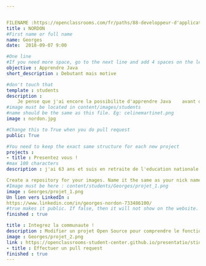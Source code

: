 ```yaml
---


FILENAME :https://openclassrooms.com/fr/paths/88-developpeur-d'application-java/georgesnordon
title : NORDON
#First name or full name
name: Georges
date:  2018-09-07 9:00

#One line
#If you need more space, go to the next line and add 4 spaces on the left, as in 'description'
objective : Apprendre Java
short_description : Debutant mais motive

#don't touch that
template : students
description :
	Je pense que j'ai encore la possibilite d'apprendre Java 	avant que Microsoft n'ait encore completement decide pour 	moi de ce que je devais faire. Et j'ajoute(c'est le 	commit) que grace a Microsoft et a ses failles j'ai appris 	quelques commandes Linux.
#image must be located in content/images/students
#name should be the same as this file. Eg: celinemartinet.png
image : nordon.jpg

#Change this to True when you do pull request
public: True

#You need to keep the exact same structure for each new project
projects :
- title : Presentez vous !
#max 100 characters
description : j'ai 63 ans et suis en retraite de l'education nationale. La programmation informatique m'a toujours interesse meme si cela fait longtemps que je n'ai pas pratique. C'est un peu complique de s'y remettre mais je ne desespere pas d'y arriver...

Create a repository for your images. Name it the same as your nick nameand profile picture
#Image must be here : content/students/Georges/projet_1.png
image : Georges/projet_1.png
Un lien vers LinkedIn :
https://www.linkedin.com/in/georges-nordon-733486100/
#true makes it public. If false, then it will not show on the website.
finished : true

title : Integrez la communaute !
description : Modifier un projet Open Source pour comprendre le fonctionnement de Git , de GitHub et des pull requests
image : Georges/projet_2.png
link : https://openclassrooms-student-center.github.io/presentatio/stidents/Georges.html
- title : Effectuer un pull request
finished : true
---
```


